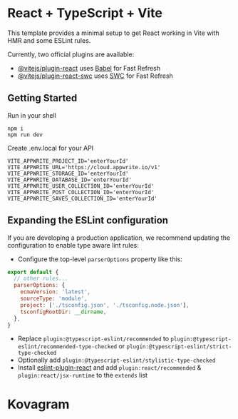 # React + TypeScript + Vite

This template provides a minimal setup to get React working in Vite with HMR and some ESLint rules.

Currently, two official plugins are available:

- [@vitejs/plugin-react](https://github.com/vitejs/vite-plugin-react/blob/main/packages/plugin-react/README.md) uses [Babel](https://babeljs.io/) for Fast Refresh
- [@vitejs/plugin-react-swc](https://github.com/vitejs/vite-plugin-react-swc) uses [SWC](https://swc.rs/) for Fast Refresh

## Getting Started

Run in your shell

```shell
npm i 
npm run dev
```

Create .env.local for your API

```dotenv
VITE_APPWRITE_PROJECT_ID='enterYourId'
VITE_APPWRITE_URL='https://cloud.appwrite.io/v1'
VITE_APPWRITE_STORAGE_ID='enterYourId'
VITE_APPWRITE_DATABASE_ID='enterYourId'
VITE_APPWRITE_USER_COLLECTION_ID='enterYourId'
VITE_APPWRITE_POST_COLLECTION_ID='enterYourId'
VITE_APPWRITE_SAVES_COLLECTION_ID='enterYourId'
```

## Expanding the ESLint configuration

If you are developing a production application, we recommend updating the configuration to enable type aware lint rules:

- Configure the top-level `parserOptions` property like this:

```js
export default {
  // other rules...
  parserOptions: {
    ecmaVersion: 'latest',
    sourceType: 'module',
    project: ['./tsconfig.json', './tsconfig.node.json'],
    tsconfigRootDir: __dirname,
  },
}
```

- Replace `plugin:@typescript-eslint/recommended` to `plugin:@typescript-eslint/recommended-type-checked` or `plugin:@typescript-eslint/strict-type-checked`
- Optionally add `plugin:@typescript-eslint/stylistic-type-checked`
- Install [eslint-plugin-react](https://github.com/jsx-eslint/eslint-plugin-react) and add `plugin:react/recommended` & `plugin:react/jsx-runtime` to the `extends` list
# Kovagram
